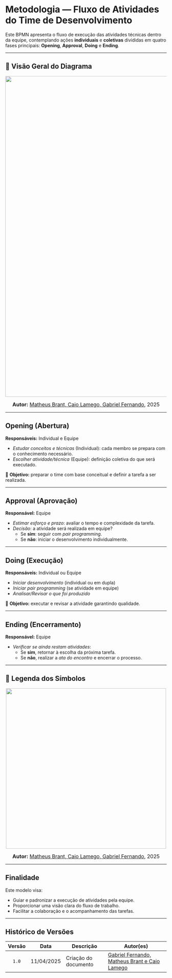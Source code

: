 # Metodologia — Fluxo de Atividades do Time de Desenvolvimento

Este BPMN apresenta o fluxo de execução das atividades técnicas dentro da equipe, contemplando ações **individuais** e **coletivas** divididas em quatro fases principais: **Opening**, **Approval**, **Doing** e **Ending**.

---

## 📌 Visão Geral do Diagrama

<div align="center">
    <img src="./assets/FluxoDesenvolvimento.jpg" width="1000" />
</div>

<font size="3"><p style="text-align: center"><b>Autor:</b>  [Matheus Brant, Caio Lamego, Gabriel Fernando](/), 2025</p></font>

---

## Opening (Abertura)

**Responsáveis:** Individual e Equipe

- *Estudar conceitos e técnicas* (Individual): cada membro se prepara com o conhecimento necessário.
- *Escolher atividade/técnica* (Equipe): definição coletiva do que será executado.

🎯 **Objetivo:** preparar o time com base conceitual e definir a tarefa a ser realizada.

---

## Approval (Aprovação)

**Responsável:** Equipe

- *Estimar esforço e prazo*: avaliar o tempo e complexidade da tarefa.
- *Decisão*: a atividade será realizada em equipe?
  - Se **sim**: seguir com *pair programming*.
  - Se **não**: iniciar o desenvolvimento individualmente.

---

## Doing (Execução)

**Responsáveis:** Individual ou Equipe

- *Iniciar desenvolvimento* (individual ou em dupla)
- *Iniciar pair programming* (se atividade em equipe)
- *Analisar/Revisar o que foi produzido*

🎯 **Objetivo:** executar e revisar a atividade garantindo qualidade.

---

## Ending (Encerramento)

**Responsável:** Equipe

- *Verificar se ainda restam atividades*:
  - Se **sim**, retornar à escolha da próxima tarefa.
  - Se **não**, realizar a *ata do encontro* e encerrar o processo.

---

## 🧩 Legenda dos Símbolos

<div align="center">
    <img src="./assets/LegendaFluxoDesenvolvimento.jpg" width="500" />
</div>

<font size="3"><p style="text-align: center"><b>Autor:</b>  [Matheus Brant, Caio Lamego, Gabriel Fernando](/), 2025</p></font>

---

## Finalidade

Este modelo visa:

- Guiar e padronizar a execução de atividades pela equipe.
- Proporcionar uma visão clara do fluxo de trabalho.
- Facilitar a colaboração e o acompanhamento das tarefas.

---

## Histórico de Versões

| Versão | Data | Descrição | Autor(es) |
| :----: | :--: | --------- | ----------- |
| `1.0`  | 11/04/2025 | Criação do documento | [Gabriel Fernando, Matheus Brant e Caio Lamego](/)  |
